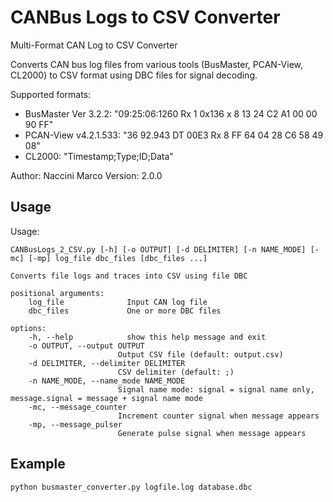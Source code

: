 # CANBus Logs to CSV Converter 

Multi-Format CAN Log to CSV Converter

Converts CAN bus log files from various tools (BusMaster, PCAN-View, CL2000)
to CSV format using DBC files for signal decoding.

Supported formats:
- BusMaster Ver 3.2.2: "09:25:06:1260 Rx 1 0x136 x 8 13 24 C2 A1 00 00 90 FF"
- PCAN-View v4.2.1.533: "36    92.943 DT     00E3 Rx 8  FF 64 04 28 C6 58 49 08"
- CL2000: "Timestamp;Type;ID;Data"

Author: Naccini Marco
Version: 2.0.0


## Usage 

Usage: 

	CANBusLogs_2_CSV.py [-h] [-o OUTPUT] [-d DELIMITER] [-n NAME_MODE] [-mc] [-mp] log_file dbc_files [dbc_files ...]

	Converts file logs and traces into CSV using file DBC

	positional arguments:
		log_file              Input CAN log file
		dbc_files             One or more DBC files

	options:
		-h, --help            show this help message and exit
		-o OUTPUT, --output OUTPUT
							Output CSV file (default: output.csv)
		-d DELIMITER, --delimiter DELIMITER
							CSV delimiter (default: ;)
		-n NAME_MODE, --name_mode NAME_MODE
							Signal name mode: signal = signal name only, message.signal = message + signal name mode
		-mc, --message_counter
							Increment counter signal when message appears
		-mp, --message_pulser
							Generate pulse signal when message appears

## Example  

	python busmaster_converter.py logfile.log database.dbc
